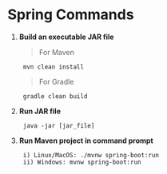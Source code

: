 # **Spring Commands**

1. **Build an executable JAR file**

    > For Maven

        mvn clean install

    > For Gradle

        gradle clean build

2. **Run JAR file**

        java -jar [jar_file]

3. **Run Maven project in command prompt**

        i) Linux/MacOS: ./mvnw spring-boot:run
        ii) Windows: mvnw spring-boot:run
